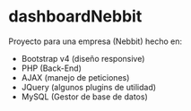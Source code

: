 # dashboardNebbit

Proyecto para una empresa (Nebbit) hecho en:

- Bootstrap v4 (diseño responsive)
- PHP (Back-End)
- AJAX (manejo de peticiones)
- JQuery (algunos plugins de utilidad)
- MySQL (Gestor de base de datos)
